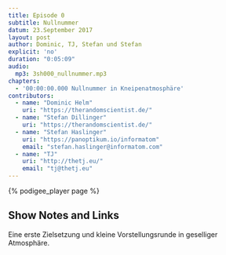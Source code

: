 ```yaml
---
title: Episode 0
subtitle: Nullnummer
datum: 23.September 2017
layout: post
author: Dominic, TJ, Stefan und Stefan
explicit: 'no'
duration: "0:05:09"
audio:
  mp3: 3sh000_nullnummer.mp3
chapters:
  - '00:00:00.000 Nullnummer in Kneipenatmosphäre'
contributors:
  - name: "Dominic Helm"
    uri: "https://therandomscientist.de/"
  - name: "Stefan Dillinger"
    uri: "https://therandomscientist.de/"
  - name: "Stefan Haslinger"
    uri: "https://panoptikum.io/informatom"
    email: "stefan.haslinger@informatom.com"
  - name: "TJ"
    uri: "http://thetj.eu/"
    email: "tj@thetj.eu"
---
```


{% podigee_player page %}

## Show Notes and Links

Eine erste Zielsetzung und kleine Vorstellungsrunde in geselliger Atmosphäre.
